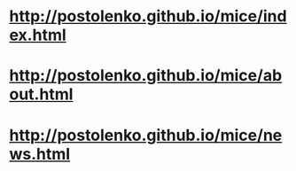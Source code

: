 # http://postolenko.github.io/mice/index.html
# http://postolenko.github.io/mice/about.html
# http://postolenko.github.io/mice/news.html